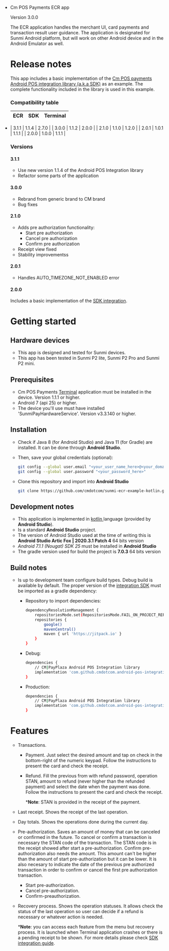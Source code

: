 * Cm POS Payments ECR app

  Version 3.0.0

  The ECR application handles the merchant UI, card payments and transaction result user guidance. The application is designated for Sunmi Android platform, but will work on other Android device and in the Android Emulator as well.
  
  # Release notes
  
  This app includes a basic implementation of the [Cm POS payments Android POS integration library (a.k.a SDK)](https://github.com/cmdotcom/android-pos-integration-sdk-kotlin) as an example. The complete functionality included in the library is used in this example.
  
  ### Compatibility table

  | ECR   | SDK   | Terminal | 
  | ----- | ----- |----------|
* | 3.1.1 | 1.1.4 | 2.7.0    |
  | 3.0.0 | 1.1.2 | 2.0.0    |
  | 2.1.0 | 1.1.0 | 1.2.0    |
  | 2.0.1 | 1.0.1 | 1.1.1    |
  | 2.0.0 | 1.0.0 | 1.1.1    |
  
  ### Versions
  #### 3.1.1
  - Use new version 1.1.4 of the Android POS Integration library
  - Refactor some parts of the application
 
  #### 3.0.0
  - Rebrand from generic brand to CM brand
  - Bug fixes
  
  #### 2.1.0
  
  * Adds pre authorization functionality:
    * Start pre authorization
    * Cancel pre authorization
    * Confirm pre authorization
  * Receipt view fixed
  * Stability improvementss
  
  #### 2.0.1
  
  - Handles AUTO_TIMEZONE_NOT_ENABLED error
  
  #### 2.0.0
  
  Includes a basic implementation of the [SDK integration](https://github.com/cmdotcom/android-pos-integration-sdk-kotlin).
  
  # Getting started
  
  ## Hardware devices
  
  * This app is designed and tested for Sunmi devices.
  * This app has been tested in Sunmi P2 lite, Sunmi P2 Pro and Sunmi P2 mini.
  
  ## Prerequisites
  
  * Cm POS Payments [Terminal](https://www.cm.com/payments/pos-payments/smartpos/) application must be installed in the device. Version 1.1.1 or higher.
  * Android 7 (api 25) or higher.
  * The device you'll use must have installed 'SunmiPayHardwareService'. Version v3.3.140 or higher.
  
  ## Installation
  
  * Check if Java 8 (for Android Studio) and Java 11 (for Gradle) are installed. It can be done through **Android Studio**.
  
  * Then, save your global credentials (optional):
  
    ```bash
    git config --global user.email "<your_user_name_here>@<your_domain>.com"
    git config --global user.password "<your_password_here>"
    ```
  
  * Clone this repository and import into **Android Studio**
  
    ````bash
    git clone https://github.com/cmdotcom/sunmi-ecr-example-kotlin.git
    ````
  
  ## Development notes
  
  * This application is implemented in [kotlin ](https://kotlinlang.org/)language (provided by **Android Studio**).
  * Is a standard **Android Studio** project.
  * The version of Android Studio used at the time of writing this is **Android Studio Artic Fox | 2020.3.1 Patch 4** 64 bits version
  * *Android 7.1.1 (Nougat) SDK 25* must be installed in **Android Studio**
  * The gradle version used for build the project is **7.0.3** 64 bits version
  
  ## Build notes
  
  * Is up to development team configure build types. Debug build is available by default. The proper version of the [integration SDK](https://github.com/cmdotcom/android-pos-integration-sdk-kotlin) must be imported as a gradle dependency:
  
    * Repository to import dependencies:
  
      ````bash
      dependencyResolutionManagement {
          repositoriesMode.set(RepositoriesMode.FAIL_ON_PROJECT_REPOS)
          repositories {
              google()
              mavenCentral()
              maven { url 'https://jitpack.io' }
          }
      }
      ````
  
    * Debug:
  
      ````bash
      dependencies {
          // CM|PayPlaza Android POS Integration library
          implementation 'com.github.cmdotcom.android-pos-integration-sdk-kotlin:androidposintegrationsdk-debug:<version-tag>'
      }
      ````
  
    * Production:
  
      ````bash
      dependencies {
          // CM|PayPlaza Android POS Integration library
          implementation 'com.github.cmdotcom.android-pos-integration-sdk-kotlin:androidposintegrationsdk:<version-tag>'
      }
      ````
  
  
  # Features
  
  * Transactions.
  
    * Payment. Just select the desired amount and tap on check in the bottom-right of the numeric keypad. Follow the instructions to present the card and check the receipt.
  
    * Refund. Fill the previous from with refund password, operation STAN, amount to refund (never higher than the refunded payment) and select the date when the payment was done. Follow the instructions to present the card and check the receipt.
  
      ***Note**: STAN is provided in the receipt of the payment.
  
  * Last receipt. Shows the receipt of the last operation.
  
  * Day totals. Shows the operations done during the current day.
  
  * Pre-authorization. Saves an amount of money that can be canceled or confirmed in the future. To cancel or confirm a transaction is necessary the STAN code of the transaction. The STAN code is in the receipt showed after start a pre-authorization. Confirm pre-authorization also needs the amount. This amount can't be higher than the amount of start pre-authorization but it can be lower. It is also necesary to indicate the date of the previous pre authorized transaction in order to confirm or cancel the first pre authorization transaction.
  
    * Start pre-authorization.
    * Cancel pre-authorization.
    * Confirm-preauthorization.
  
  * Recovery process. Shows the operation statuses. It allows check the status of the last operation so user can decide if a refund is necessary or whatever action is needed.
  
    ***Note**: you can access each feature from the menu but recovery process. It is launched when Terminal application crashes or there is a pending receipt to be shown. For more details please check [SDK integration guide](https://github.com/cmdotcom/android-pos-integration-sdk-kotlin).

